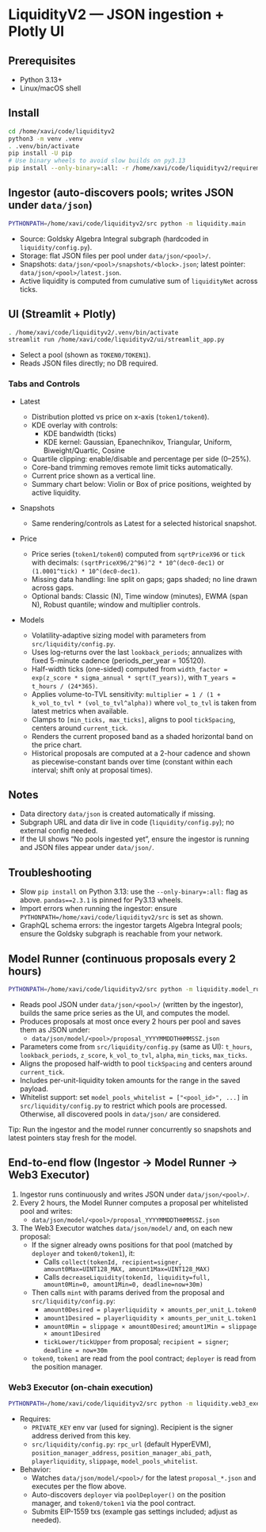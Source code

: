 # LiquidityV2 — JSON ingestion + Plotly UI

## Prerequisites
- Python 3.13+
- Linux/macOS shell

## Install
```bash
cd /home/xavi/code/liquidityv2
python3 -m venv .venv
. .venv/bin/activate
pip install -U pip
# Use binary wheels to avoid slow builds on py3.13
pip install --only-binary=:all: -r /home/xavi/code/liquidityv2/requirements.txt
```

## Ingestor (auto-discovers pools; writes JSON under `data/json`)
```bash
PYTHONPATH=/home/xavi/code/liquidityv2/src python -m liquidity.main
```
- Source: Goldsky Algebra Integral subgraph (hardcoded in `liquidity/config.py`).
- Storage: flat JSON files per pool under `data/json/<pool>/`.
- Snapshots: `data/json/<pool>/snapshots/<block>.json`; latest pointer: `data/json/<pool>/latest.json`.
- Active liquidity is computed from cumulative sum of `liquidityNet` across ticks.

## UI (Streamlit + Plotly)
```bash
. /home/xavi/code/liquidityv2/.venv/bin/activate
streamlit run /home/xavi/code/liquidityv2/ui/streamlit_app.py
```
- Select a pool (shown as `TOKEN0/TOKEN1`).
- Reads JSON files directly; no DB required.

### Tabs and Controls
- Latest
  - Distribution plotted vs price on x-axis (`token1/token0`).
  - KDE overlay with controls:
    - KDE bandwidth (ticks)
    - KDE kernel: Gaussian, Epanechnikov, Triangular, Uniform, Biweight/Quartic, Cosine
  - Quartile clipping: enable/disable and percentage per side (0–25%).
  - Core-band trimming removes remote limit ticks automatically.
  - Current price shown as a vertical line.
  - Summary chart below: Violin or Box of price positions, weighted by active liquidity.
- Snapshots
  - Same rendering/controls as Latest for a selected historical snapshot.
- Price
  - Price series (`token1/token0`) computed from `sqrtPriceX96` or `tick` with decimals: `(sqrtPriceX96/2^96)^2 * 10^(dec0-dec1)` or `(1.0001^tick) * 10^(dec0-dec1)`.
  - Missing data handling: line split on gaps; gaps shaded; no line drawn across gaps.
  - Optional bands: Classic (N), Time window (minutes), EWMA (span N), Robust quantile; window and multiplier controls.

- Models
  - Volatility-adaptive sizing model with parameters from `src/liquidity/config.py`.
  - Uses log-returns over the last `lookback_periods`; annualizes with fixed 5-minute cadence (periods_per_year = 105120).
  - Half-width ticks (one-sided) computed from `width_factor = exp(z_score * sigma_annual * sqrt(T_years))`, with `T_years = t_hours / (24*365)`.
  - Applies volume-to-TVL sensitivity: `multiplier = 1 / (1 + k_vol_to_tvl * (vol_to_tvl^alpha))` where `vol_to_tvl` is taken from latest metrics when available.
  - Clamps to `[min_ticks, max_ticks]`, aligns to pool `tickSpacing`, centers around `current_tick`.
  - Renders the current proposed band as a shaded horizontal band on the price chart.
  - Historical proposals are computed at a 2-hour cadence and shown as piecewise-constant bands over time (constant within each interval; shift only at proposal times).

## Notes
- Data directory `data/json` is created automatically if missing.
- Subgraph URL and data dir live in code (`liquidity/config.py`); no external config needed.
- If the UI shows “No pools ingested yet”, ensure the ingestor is running and JSON files appear under `data/json/`.

## Troubleshooting
- Slow `pip install` on Python 3.13: use the `--only-binary=:all:` flag as above. `pandas==2.3.1` is pinned for Py3.13 wheels.
- Import errors when running the ingestor: ensure `PYTHONPATH=/home/xavi/code/liquidityv2/src` is set as shown.
- GraphQL schema errors: the ingestor targets Algebra Integral pools; ensure the Goldsky subgraph is reachable from your network. 

## Model Runner (continuous proposals every 2 hours)

```bash
PYTHONPATH=/home/xavi/code/liquidityv2/src python -m liquidity.model_runner
```

- Reads pool JSON under `data/json/<pool>/` (written by the ingestor), builds the same price series as the UI, and computes the model.
- Produces proposals at most once every 2 hours per pool and saves them as JSON under:
  - `data/json/model/<pool>/proposal_YYYYMMDDTHHMMSSZ.json`
- Parameters come from `src/liquidity/config.py` (same as UI): `t_hours`, `lookback_periods`, `z_score`, `k_vol_to_tvl`, `alpha`, `min_ticks`, `max_ticks`.
- Aligns the proposed half-width to pool `tickSpacing` and centers around `current_tick`.
- Includes per-unit-liquidity token amounts for the range in the saved payload.
- Whitelist support: set `model_pools_whitelist = ["<pool_id>", ...]` in `src/liquidity/config.py` to restrict which pools are processed. Otherwise, all discovered pools in `data/json/` are considered.

Tip: Run the ingestor and the model runner concurrently so snapshots and latest pointers stay fresh for the model. 

## End-to-end flow (Ingestor → Model Runner → Web3 Executor)

1) Ingestor runs continuously and writes JSON under `data/json/<pool>/`.
2) Every 2 hours, the Model Runner computes a proposal per whitelisted pool and writes:
   - `data/json/model/<pool>/proposal_YYYYMMDDTHHMMSSZ.json`
3) The Web3 Executor watches `data/json/model/` and, on each new proposal:
   - If the signer already owns positions for that pool (matched by `deployer` and `token0/token1`), it:
     - Calls `collect(tokenId, recipient=signer, amount0Max=UINT128_MAX, amount1Max=UINT128_MAX)`
     - Calls `decreaseLiquidity(tokenId, liquidity=full, amount0Min=0, amount1Min=0, deadline=now+30m)`
   - Then calls `mint` with params derived from the proposal and `src/liquidity/config.py`:
     - `amount0Desired = playerliquidity × amounts_per_unit_L.token0`
     - `amount1Desired = playerliquidity × amounts_per_unit_L.token1`
     - `amount0Min = slippage × amount0Desired`; `amount1Min = slippage × amount1Desired`
     - `tickLower/tickUpper` from proposal; `recipient = signer`; `deadline = now+30m`
   - `token0`, `token1` are read from the pool contract; `deployer` is read from the position manager.

### Web3 Executor (on-chain execution)

```bash
PYTHONPATH=/home/xavi/code/liquidityv2/src python -m liquidity.web3_executor
```

- Requires:
  - `PRIVATE_KEY` env var (used for signing). Recipient is the signer address derived from this key.
  - `src/liquidity/config.py`: `rpc_url` (default HyperEVM), `position_manager_address`, `position_manager_abi_path`, `playerliquidity`, `slippage`, `model_pools_whitelist`.
- Behavior:
  - Watches `data/json/model/<pool>/` for the latest `proposal_*.json` and executes per the flow above.
  - Auto-discovers `deployer` via `poolDeployer()` on the position manager, and `token0/token1` via the pool contract.
  - Submits EIP-1559 txs (example gas settings included; adjust as needed). 